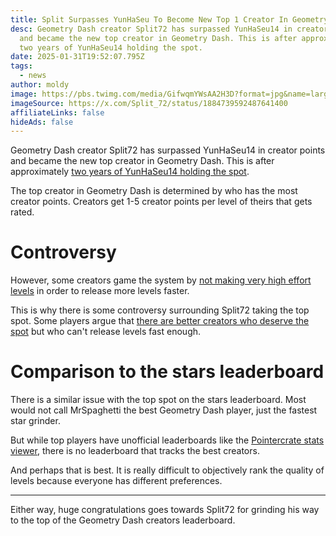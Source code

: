 ```yaml
---
title: Split Surpasses YunHaSeu To Become New Top 1 Creator In Geometry Dash
desc: Geometry Dash creator Split72 has surpassed YunHaSeu14 in creator points
  and became the new top creator in Geometry Dash. This is after approximately
  two years of YunHaSeu14 holding the spot.
date: 2025-01-31T19:52:07.795Z
tags:
  - news
author: moldy
image: https://pbs.twimg.com/media/GifwqmYWsAA2H3D?format=jpg&name=large
imageSource: https://x.com/Split_72/status/1884739592487641400
affiliateLinks: false
hideAds: false
---
```

Geometry Dash creator Split72 has surpassed YunHaSeu14 in creator points and became the new top creator in Geometry Dash. This is after approximately [two years of YunHaSeu14 holding the spot](/posts/top-1-geometry-dash-creator-viprin-has-been-dethroned/).

The top creator in Geometry Dash is determined by who has the most creator points. Creators get 1-5 creator points per level of theirs that gets rated.

# Controversy

However, some creators game the system by [not making very high effort levels](/posts/geometry-dash-levels-how-to-make-a-featured-level-2022/) in order to release more levels faster.

This is why there is some controversy surrounding Split72 taking the top spot. Some players argue that [there are better creators who deserve the spot](/posts/rate-standards/) but who can't release levels fast enough.

# Comparison to the stars leaderboard

There is a similar issue with the top spot on the stars leaderboard. Most would not call MrSpaghetti the best Geometry Dash player, just the fastest star grinder.

But while top players have unofficial leaderboards like the [Pointercrate stats viewer](https://pointercrate.com/demonlist/statsviewer/), there is no leaderboard that tracks the best creators.

And perhaps that is best. It is really difficult to objectively rank the quality of levels because everyone has different preferences.

---

Either way, huge congratulations goes towards Split72 for grinding his way to the top of the Geometry Dash creators leaderboard.